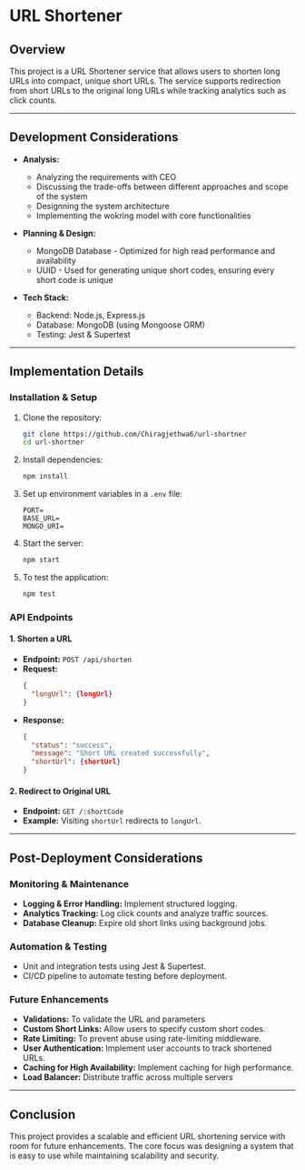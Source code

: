 # URL Shortener

## Overview
This project is a URL Shortener service that allows users to shorten long URLs into compact, unique short URLs. The service supports redirection from short URLs to the original long URLs while tracking analytics such as click counts.

---

## Development Considerations
- **Analysis:**
  - Analyzing the requirements with CEO
  - Discussing the trade-offs between different approaches and scope of the system
  - Designning the system architecture
  - Implementing the wokring model with core functionalities

- **Planning & Design:**
  - MongoDB Database - Optimized for high read performance and availability
  - UUID - Used for generating unique short codes, ensuring every short code is unique

- **Tech Stack:**
  - Backend: Node.js, Express.js
  - Database: MongoDB (using Mongoose ORM)
  - Testing: Jest & Supertest

---

## Implementation Details

### Installation & Setup
1. Clone the repository:
   ```sh
   git clone https://github.com/Chiragjethwa6/url-shortner
   cd url-shortner
   ```
2. Install dependencies:
   ```sh
   npm install
   ```
3. Set up environment variables in a `.env` file:
   ```env
   PORT=
   BASE_URL=
   MONGO_URI=
   ```
4. Start the server:
   ```sh
   npm start
   ```
5. To test the application:
   ```sh
   npm test
   ```

### API Endpoints

#### 1. Shorten a URL
- **Endpoint:** `POST /api/shorten`
- **Request:**
  ```json
  {
    "longUrl": {longUrl}
  }
  ```
- **Response:**
  ```json
  {
    "status": "success",
    "message": "Short URL created successfully",
    "shortUrl": {shortUrl}
  }
  ```

#### 2. Redirect to Original URL
- **Endpoint:** `GET /:shortCode`
- **Example:** Visiting `shortUrl` redirects to `longUrl`.

---

## Post-Deployment Considerations

### Monitoring & Maintenance
- **Logging & Error Handling:** Implement structured logging.
- **Analytics Tracking:** Log click counts and analyze traffic sources.
- **Database Cleanup:** Expire old short links using background jobs.

### Automation & Testing
- Unit and integration tests using Jest & Supertest.
- CI/CD pipeline to automate testing before deployment.

### Future Enhancements
- **Validations:** To validate the URL and parameters
- **Custom Short Links:** Allow users to specify custom short codes.
- **Rate Limiting:** To prevent abuse using rate-limiting middleware.
- **User Authentication:** Implement user accounts to track shortened URLs.
- **Caching for High Availability:** Implement caching for high performance.
- **Load Balancer:** Distribute traffic across multiple servers

---

## Conclusion
This project provides a scalable and efficient URL shortening service with room for future enhancements. The core focus was designing a system that is easy to use while maintaining scalability and security.

